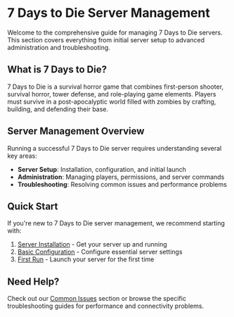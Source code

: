 # 7 Days to Die Server Management

Welcome to the comprehensive guide for managing 7 Days to Die servers. This section covers everything from initial server setup to advanced administration and troubleshooting.

## What is 7 Days to Die?

7 Days to Die is a survival horror game that combines first-person shooter, survival horror, tower defense, and role-playing game elements. Players must survive in a post-apocalyptic world filled with zombies by crafting, building, and defending their base.

## Server Management Overview

Running a successful 7 Days to Die server requires understanding several key areas:

- **Server Setup**: Installation, configuration, and initial launch
- **Administration**: Managing players, permissions, and server commands
- **Troubleshooting**: Resolving common issues and performance problems

## Quick Start

If you're new to 7 Days to Die server management, we recommend starting with:

1. [Server Installation](setup/installation) - Get your server up and running
2. [Basic Configuration](setup/configuration) - Configure essential server settings
3. [First Run](setup/first-run) - Launch your server for the first time

## Need Help?

Check out our [Common Issues](troubleshooting/common-issues) section or browse the specific troubleshooting guides for performance and connectivity problems.
